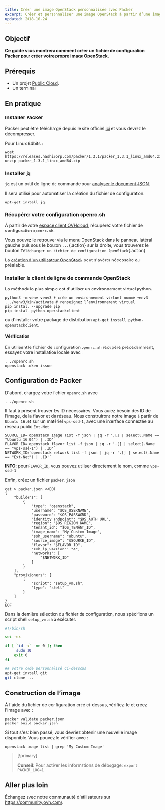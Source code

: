 ```yaml
---
title: Créer une image OpenStack personnalisée avec Packer
excerpt: Créer et personnaliser une image OpenStack à partir d’une image existante avec Packer
updated: 2018-10-24
---
```


## Objectif

**Ce guide vous montrera comment créer un fichier de configuration Packer pour créer votre propre image OpenStack.**

## Prérequis

- Un projet [Public Cloud](https://www.ovhcloud.com/fr/public-cloud/).
- Un terminal

## En pratique

### Installer Packer

Packer peut être téléchargé depuis le site officiel [ici](https://www.packer.io/downloads.html) et vous devrez le décompresser.

Pour Linux 64bits :

```shell
wget https://releases.hashicorp.com/packer/1.3.1/packer_1.3.1_linux_amd64.zip
unzip packer_1.3.1_linux_amd64.zip
```

### Installer jq

`jq` est un outil de ligne de commande pour [analyser le document JSON](https://stedolan.github.io/jq/manual/). 

Il sera utilisé pour automatiser la création du fichier de configuration.

```shell
apt-get install jq
```

### Récupérer votre configuration openrc.sh

À partir de votre [espace client OVHcloud](https://www.ovh.com/auth/?action=gotomanager&from=https://www.ovh.com/fr/&ovhSubsidiary=fr), récupérez votre fichier de configuration `openrc.sh`. 

Vous pouvez le retrouver via le menu OpenStack dans le panneau latéral gauche puis sous le bouton `...`{.action} sur la droite, vous trouverez le bouton `Télécharger un fichier de configuration OpenStack`{.action} 

La [création d'un utilisateur OpenStack](/pages/public_cloud/compute/create_and_delete_a_user) peut s'avérer nécessaire au préalable.

### Installer le client de ligne de commande OpenStack

La méthode la plus simple est  d'utiliser un environnement virtuel python.

```shell
python3 -m venv venv3 # crée un environnement virtuel nommé venv3
. ./venv3/bin/activate # renseignez l’environnement virtuel
pip install --upgrade pip
pip install python-openstackclient
```

ou d'installer votre package de distribution  `apt-get install python-openstackclient`.

#### Vérification

En utilisant le fichier de configuration `openrc.sh` récupéré précédemment, essayez votre installation locale avec :

```shell
. ./openrc.sh
openstack token issue
```

## Configuration de Packer

D'abord, chargez votre fichier `openrc.sh` avec

```shell
. ./openrc.sh
```

Il faut à présent trouver les ID nécessaires. Vous aurez besoin des ID de l’image, de la flavor et du réseau. Nous construirons notre image à partir de `Ubuntu 16.04` sur un matériel `vps-ssd-1`, avec une interface connectée au réseau public `Ext-Net`

```shell
SOURCE_ID=`openstack image list -f json | jq -r '.[] | select(.Name == "Ubuntu 16.04") | .ID'`
FLAVOR_ID=`openstack flavor list -f json | jq -r '.[] | select(.Name == "vps-ssd-1") | .ID'`
NETWORK_ID=`openstack network list -f json | jq -r '.[] | select(.Name == "Ext-Net") | .ID'`
```

**INFO**: pour `FLAVOR_ID`, vous pouvez utiliser directement le nom, comme `vps-ssd-1`

Enfin, créez un fichier `packer.json`

```shell
cat > packer.json <<EOF
{
    "builders": [
        {
            "type": "openstack",
            "username": "$OS_USERNAME",
            "password": "$OS_PASSWORD",
            "identity_endpoint": "$OS_AUTH_URL",
            "region": "$OS_REGION_NAME",
            "tenant_id": "$OS_TENANT_ID",
            "image_name": "My Custom Image",
            "ssh_username": "ubuntu",
            "source_image": "$SOURCE_ID",
            "flavor": "$FLAVOR_ID",
            "ssh_ip_version": "4",
            "networks": [
                "$NETWORK_ID"
            ]
        }
    ],
    "provisioners": [
        {
            "script": "setup_vm.sh",
            "type": "shell"
        }
    ]
}
EOF
```

Dans la dernière sélection du fichier de configuration, nous spécifions un script shell `setup_vm.sh` à exécuter.

```sh
#!/bin/sh

set -ex

if [ `id -u` -ne 0 ]; then
     sudo $0
    exit 0
fi

## votre code personnalisé ci-dessous
apt-get install git
git clone ...
```

## Construction de l’image

À l'aide du fichier de configuration créé ci-dessus, vérifiez-le et créez l'image avec :

```shell
packer validate packer.json
packer build packer.json
```

Si tout s'est bien passé, vous devriez obtenir une nouvelle image disponible. Vous pouvez le vérifier avec :

```shell
openstack image list | grep 'My Custom Image'
```

> [!primary]
>
> **Conseil**: Pour activer les informations de débogage: `export PACKER_LOG=1`
>

## Aller plus loin

Échangez avec notre communauté d'utilisateurs sur <https://community.ovh.com/>.
